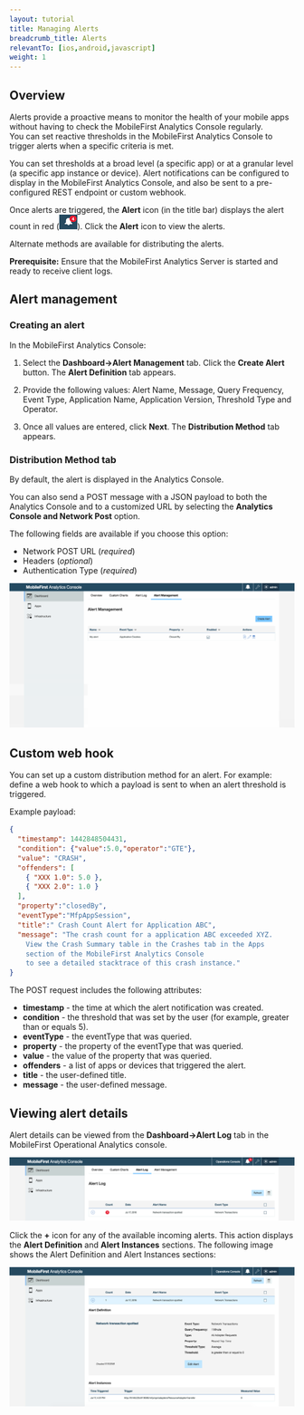 ```yaml
---
layout: tutorial
title: Managing Alerts
breadcrumb_title: Alerts
relevantTo: [ios,android,javascript]
weight: 1
---
```

## Overview
Alerts provide a proactive means to monitor the health of your mobile apps without having to check the MobileFirst Analytics Console regularly.  
You can set reactive thresholds in the MobileFirst Analytics Console to trigger alerts when a specific criteria is met.

You can set thresholds at a broad level (a specific app) or at a granular level (a specific app instance or device). Alert notifications can be configured to display in the MobileFirst Analytics Console, and also be sent to a pre-configured REST endpoint or custom webhook.

Once alerts are triggered, the **Alert** icon (in the title bar) displays the alert count in red (<img  alt="alert icon" style="margin:0;display:inline" src="alertIcon.png"/>). Click the **Alert** icon to view the alerts.

Alternate methods are available for distributing the alerts.

**Prerequisite:** Ensure that the MobileFirst Analytics Server is started and ready to receive client logs.

## Alert management
### Creating an alert
In the MobileFirst Analytics Console:

1. Select the **Dashboard→Alert Management** tab. Click the **Create Alert** button. The **Alert Definition** tab appears.

1. Provide the following values: Alert Name, Message, Query Frequency, Event Type, Application Name, Application Version, Threshold Type and Operator.

2. Once all values are entered, click **Next**. The **Distribution Method** tab appears.

### Distribution Method tab
By default, the alert is displayed in the Analytics Console.

You can also send a POST message with a JSON payload to both the Analytics Console and to a customized URL by selecting the **Analytics Console and Network Post** option.

The following fields are available if you choose this option:

* Network POST URL (*required*)
* Headers (*optional*)
* Authentication Type (*required*)


<img class="gifplayer"  alt="Creating an alert" src="creating-an-alert.png"/>

## Custom web hook
You can set up a custom distribution method for an alert. For example: define a web hook to which a payload is sent to when an alert threshold is triggered.

Example payload:

```json
{
  "timestamp": 1442848504431,
  "condition": {"value":5.0,"operator":"GTE"},
  "value": "CRASH",
  "offenders": [
    { "XXX 1.0": 5.0 },
    { "XXX 2.0": 1.0 }
  ],
  "property":"closedBy",
  "eventType":"MfpAppSession",
  "title":" Crash Count Alert for Application ABC",
  "message": "The crash count for a application ABC exceeded XYZ.
    View the Crash Summary table in the Crashes tab in the Apps
    section of the MobileFirst Analytics Console
    to see a detailed stacktrace of this crash instance."
}
```

The POST request includes the following attributes:

* **timestamp** - the time at which the alert notification was created.
* **condition** - the threshold that was set by the user (for example, greater than or equals 5).
* **eventType** - the eventType that was queried.
* **property** - the property of the eventType that was queried.
* **value** - the value of the property that was queried.
* **offenders** - a list of apps or devices that triggered the alert.
* **title** - the user-defined title.
* **message** - the user-defined message.

## Viewing alert details
Alert details can be viewed from the **Dashboard→Alert Log** tab in the MobileFirst Operational Analytics console.

![A new alert log](alert-log.png)

Click the **+** icon for any of the available incoming alerts. This action displays the **Alert Definition** and **Alert Instances** sections. The following image shows the Alert Definition and Alert Instances sections:

![Alert definitiosns and instances](alert-definitions-and-instances.png)
